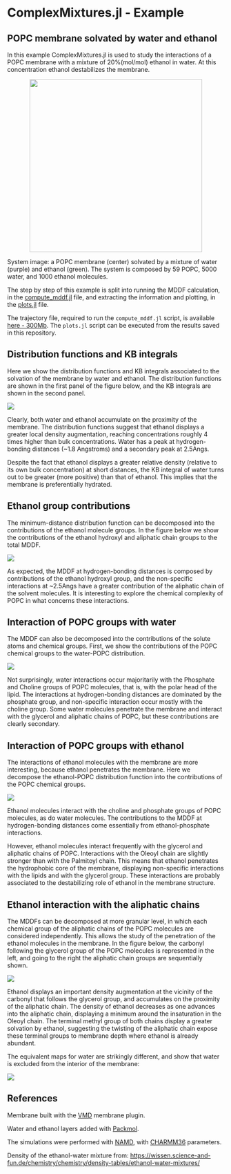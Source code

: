 # ComplexMixtures.jl - Example

## POPC membrane solvated by water and ethanol

In this example ComplexMixtures.jl is used to study the interactions of a POPC membrane with a mixture of 20%(mol/mol) ethanol in water. At this concentration ethanol destabilizes the membrane. 

<center><img width=400px src="./system.png"></center>

System image: a POPC membrane (center) solvated by a mixture of water (purple) and ethanol (green). The system is composed by 59 POPC, 5000 water, and 1000 ethanol molecules.  

The step by step of this example is split into running the MDDF calculation, in the [compute_mddf.jl](./compute_mddf.jl) file, and extracting the information and plotting, in the [plots.jl](./plots.jl) file. 

The trajectory file, required to run the `compute_mddf.jl` script, is available [here - 300Mb](https://drive.google.com/file/d/12TT5tblkFp1NtFOAQgjjGhmnYaXA8vQi/view?usp=sharing). The `plots.jl` script can be executed from the results saved in this repository. 

## Distribution functions and KB integrals 

Here we show the distribution functions and KB integrals associated to the solvation of the membrane by water and ethanol. The distribution functions are shown in the first panel of the figure below, and the KB integrals are shown in the second panel.  

![](./results/mddf_kb.png)

Clearly, both water and ethanol accumulate on the proximity of the membrane. The distribution functions suggest that ethanol displays a greater local density augmentation, reaching concentrations roughly 4 times higher than bulk concentrations. Water has a peak at hydrogen-bonding distances (~1.8 Angstroms) and a secondary peak at 2.5Angs. 

Despite the fact that ethanol displays a greater relative density (relative to its own bulk concentration) at short distances, the KB integral of water turns out to be greater (more positive) than that of ethanol. This implies that the membrane is preferentially hydrated. 

## Ethanol group contributions

The minimum-distance distribution function can be decomposed into the contributions of the ethanol molecule groups. In the figure below we show the contributions of the ethanol hydroxyl and aliphatic chain groups to the total MDDF. 

![](./results/mddf_ethanol_groups.png)

As expected, the MDDF at hydrogen-bonding distances is composed by contributions of the ethanol hydroxyl group, and the non-specific interactions at ~2.5Angs have a greater contribution of the aliphatic chain of the solvent molecules. It is interesting to explore the chemical complexity of POPC in what concerns these interactions.  

## Interaction of POPC groups with water

The MDDF can also be decomposed into the contributions of the solute atoms and chemical groups. First, we show the contributions of the POPC chemical groups to the water-POPC distribution. 

![](./results/mddf_popc_water_groups.png)

Not surprisingly, water interactions occur majoritarily with the Phosphate and Choline groups of POPC molecules, that is, with the polar head of the lipid. The interactions at hydrogen-bonding distances are dominated by the phosphate group, and non-specific interaction occur mostly with the choline group. Some water molecules penetrate the membrane and interact with the glycerol and aliphatic chains of POPC, but these contributions are clearly secondary.

## Interaction of POPC groups with ethanol

The interactions of ethanol molecules with the membrane are more interesting, because ethanol penetrates the membrane. Here we decompose the ethanol-POPC distribution function into the contributions of the POPC chemical groups.

![](./results/mddf_popc_ethanol_groups.png)

Ethanol molecules interact with the choline and phosphate groups of POPC molecules, as do water molecules. The contributions to the MDDF at hydrogen-bonding distances come essentially from ethanol-phosphate interactions. 

However, ethanol molecules interact frequently with the glycerol and aliphatic chains of POPC. Interactions with the Oleoyl chain are slightly stronger than with the Palmitoyl chain. This means that ethanol penetrates the hydrophobic core of the membrane, displaying non-specific interactions with the lipids and with the glycerol group. These interactions are probably associated to the destabilizing role of ethanol in the membrane structure.   

## Ethanol interaction with the aliphatic chains

The MDDFs can be decomposed at more granular level, in which each chemical group of the aliphatic chains of the POPC molecules are considered independently. This allows the study of the penetration of the ethanol molecules in the membrane. In the figure below, the carbonyl following the glycerol group of the POPC molecules is represented in the left, and going to the right the aliphatic chain groups are sequentially shown. 

![](./results/map2D_ethanol_aliphatic_chains.png)

Ethanol displays an important density augmentation at the vicinity of the carbonyl that follows the glycerol group, and accumulates on the proximity of the aliphatic chain. The density of ethanol decreases as one advances into the aliphatic chain, displaying a minimum around the insaturation in the Oleoyl chain. The terminal methyl group of both chains display a greater solvation by ethanol, suggesting the twisting of the aliphatic chain expose these terminal groups to membrane depth where ethanol is already abundant. 

The equivalent maps for water are strikingly different, and show that water is excluded from the interior of the membrane:

![](./results/map2D_water_aliphatic_chains.png)

## References

Membrane built with the [VMD](https://www.ks.uiuc.edu/Research/vmd/) membrane plugin. 

Water and ethanol layers added with [Packmol](http://m3g.iqm.unicamp.br/packmol).

The simulations were performed with [NAMD](https://www.ks.uiuc.edu/Research/namd/), with [CHARMM36](https://www.charmm.org) parameters. 

Density of the ethanol-water mixture from: https://wissen.science-and-fun.de/chemistry/chemistry/density-tables/ethanol-water-mixtures/




